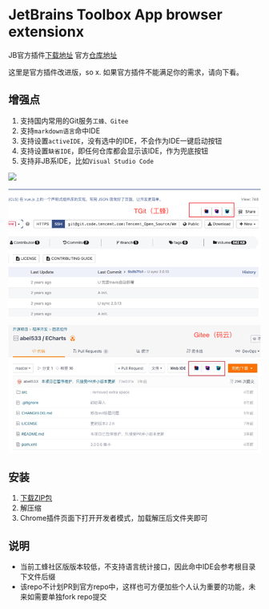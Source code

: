 # JetBrains Toolbox App browser extensionx

JB官方插件[下载地址](https://chrome.google.com/webstore/detail/jetbrains-toolbox-extensi/offnedcbhjldheanlbojaefbfbllddna?utm_source=chrome-ntp-icon)
官方[仓库地址](https://github.com/JetBrains/toolbox-browser-extension)

这里是官方插件改进版，so x. 如果官方插件不能满足你的需求，请向下看。

## 增强点

1. 支持国内常用的Git服务`工蜂、Gitee`
2. 支持`markdown语言`命中IDE
3. 支持设置`activeIDE`，没有选中的IDE，不会作为IDE一键启动按钮
4. 支持设置`缺省IDE`，即任何仓库都会显示该IDE，作为兜底按钮
5. 支持非JB系IDE，比如`Visual Studio Code`

![](./screenshot.gif)

![](./distribution/screenshot2.png)

![](./distribution/screenshot1.png)


## 安装

1. [下载ZIP包](https://github.com/alanhg/toolbox-browser-extensionx/releases/tag/latest)
2. 解压缩
3. Chrome插件页面下打开开发者模式，加载解压后文件夹即可



## 说明

- 当前工蜂社区版版本较低，不支持语言统计接口，因此命中IDE会参考根目录下文件后缀
- 该repo不计划PR到官方repo中，这样也可方便加些个人认为重要的功能，未来如需要单独fork repo提交
